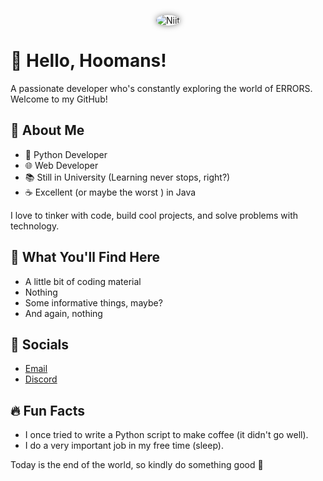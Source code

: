 <p align="center">
  <img src="https://avatars.githubusercontent.com/u/40685535?s=400&u=9d7562035bb738259b163bf0e120cfeeaaf63d60&v=4" alt="Niit" style="border-radius: 50%; box-shadow: 0 0 10px rgba(0, 0, 0, 0.5); animation: spin 3s linear infinite;">
</p>



# 👋 Hello, Hoomans!

A passionate developer who's constantly exploring the world of ERRORS. Welcome to my GitHub!

## 🚀 About Me

- 🐍 Python Developer
- 🌐 Web Developer
- 📚 Still in University (Learning never stops, right?)
- ☕ Excellent (or maybe the worst ) in Java

I love to tinker with code, build cool projects, and solve problems with technology. 

## 💼 What You'll Find Here

- A little bit of coding material
- Nothing
- Some informative things, maybe?
- And again, nothing 

## 🌟 Socials

- [Email](mailto:nitishyy@gmail.com)
- [Discord](https://discordapp.com/users/532831020916146186)

## 🔥 Fun Facts

- I once tried to write a Python script to make coffee (it didn't go well).
- I do a very important job in my free time (sleep).

Today is the end of the world, so kindly do something good 🤟
